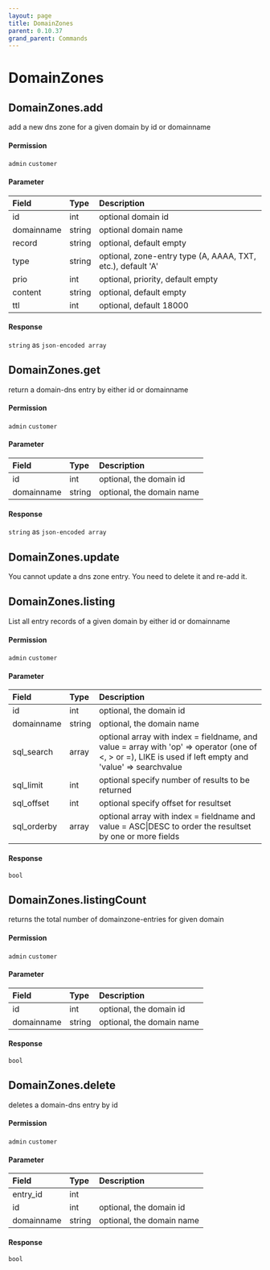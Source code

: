 ```yaml
---
layout: page
title: DomainZones
parent: 0.10.37
grand_parent: Commands
---
```


# DomainZones

## DomainZones.add

add a new dns zone for a given domain by id or domainname

#### Permission

`admin` `customer`

#### Parameter

| Field | Type | Description |
| :--- | :--- | :--- |
| id | int | optional domain id |
| domainname | string | optional domain name |
| record | string | optional, default empty |
| type | string | optional, zone-entry type (A, AAAA, TXT, etc.), default 'A' |
| prio | int | optional, priority, default empty |
| content | string | optional, default empty |
| ttl | int | optional, default 18000 |

#### Response

`string` as `json-encoded array`

## DomainZones.get

return a domain-dns entry by either id or domainname

#### Permission

`admin` `customer`

#### Parameter

| Field | Type | Description |
| :--- | :--- | :--- |
| id | int | optional, the domain id |
| domainname | string | optional, the domain name |

#### Response

`string` as `json-encoded array`

## DomainZones.update

You cannot update a dns zone entry. You need to delete it and re-add it.

## DomainZones.listing

List all entry records of a given domain by either id or domainname

#### Permission

`admin` `customer`

#### Parameter

| Field | Type | Description |
| :--- | :--- | :--- |
| id | int | optional, the domain id |
| domainname | string | optional, the domain name |
| sql_search | array | optional array with index = fieldname, and value = array with 'op' => operator (one of <, > or =), LIKE is used if left empty and 'value' => searchvalue |
| sql_limit | int | optional specify number of results to be returned |
| sql_offset | int | optional specify offset for resultset |
| sql_orderby | array | optional array with index = fieldname and value = ASC\|DESC to order the resultset by one or more fields |

#### Response

`bool`

## DomainZones.listingCount

returns the total number of domainzone-entries for given domain

#### Permission

`admin` `customer`

#### Parameter

| Field | Type | Description |
| :--- | :--- | :--- |
| id | int | optional, the domain id |
| domainname | string | optional, the domain name |

#### Response

`bool`

## DomainZones.delete

deletes a domain-dns entry by id

#### Permission

`admin` `customer`

#### Parameter

| Field | Type | Description |
| :--- | :--- | :--- |
| entry_id | int |  |
| id | int | optional, the domain id |
| domainname | string | optional, the domain name |

#### Response

`bool`